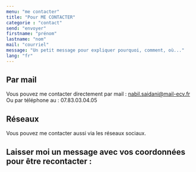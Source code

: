 ```yaml
---
menu: "me contacter"
title: "Pour ME CONTACTER"
categorie : "contact"
send: "envoyer"
firstname: "prénom"
lastname: "nom"
mail: "courriel"
message: "Un petit message pour expliquer pourquoi, comment, où..."
lang: "fr"
---
```


## Par mail

Vous pouvez me contacter directement par mail : nabil.saidani@mail-ecv.fr
Ou par téléphone au : 07.83.03.04.05

## Réseaux

Vous pouvez me contacter aussi via les réseaux sociaux.

## Laisser moi un message avec vos coordonnées pour être recontacter : 